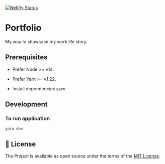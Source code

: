 [![Netlify Status](https://api.netlify.com/api/v1/badges/04509c49-a4d8-45c1-9e35-846db7aedc24/deploy-status)](https://app.netlify.com/sites/anushkumar629/deploys)

# Portfolio

My way to showcase my work life story.

## Prerequisites

- Prefer Node >= v14.

- Prefer Yarn >= v1.22.

- Install dependencies
  `yarn`

## Development

### To run application

`yarn dev`

## 📝 License

The Project is available as open source under the terms of the [MIT License](https://opensource.org/licenses/MIT).
